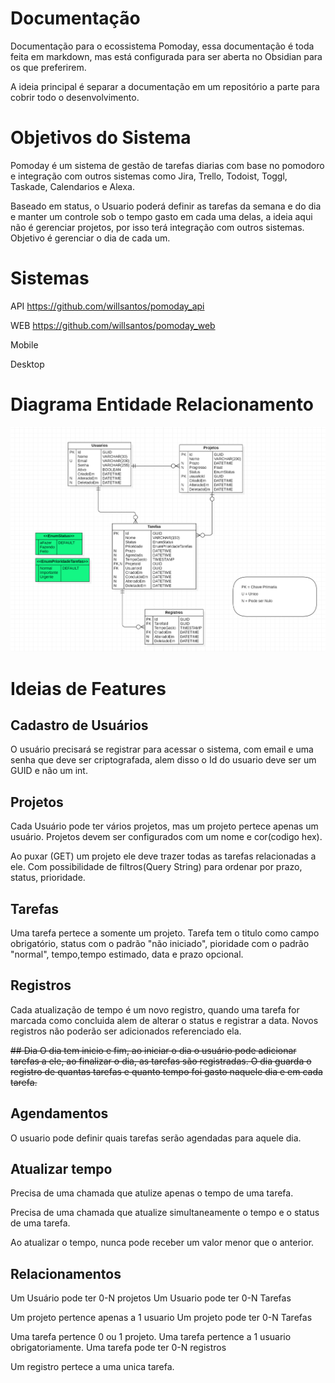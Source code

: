 
# Documentação
Documentação para o ecossistema Pomoday, essa documentação é toda feita em markdown, mas está configurada para ser aberta no Obsidian para os que preferirem.

A ideia principal é separar a documentação em um repositório a parte para cobrir todo o desenvolvimento.

# Objetivos do Sistema
Pomoday é um sistema de gestão de tarefas diarias com base no pomodoro e integração com outros sistemas como Jira, Trello, Todoist, Toggl, Taskade, Calendarios e Alexa.

Baseado em status, o Usuario poderá definir as tarefas da semana e do dia e manter um controle sob o tempo gasto em cada uma delas, a ideia aqui não é gerenciar projetos, por isso terá integração com outros sistemas. Objetivo é gerenciar o dia de cada um.

# Sistemas

API  https://github.com/willsantos/pomoday_api

WEB https://github.com/willsantos/pomoday_web

Mobile 

Desktop

# Diagrama Entidade Relacionamento
![Diagrama de Entidade e Relacionamento versão 1.2](/Assets/Pasted%20image%2020230510182048.png)


# Ideias de Features

## Cadastro de Usuários
O usuário precisará se registrar para acessar o sistema, com email e uma senha que deve ser criptografada, alem disso o Id do usuario deve ser um GUID e não um int.

## Projetos
Cada Usuário pode ter vários projetos, mas um projeto pertece apenas um usuário.
Projetos devem ser configurados com um nome e cor(codigo hex).

Ao puxar (GET) um projeto ele deve trazer todas as tarefas relacionadas a ele. Com possibilidade de filtros(Query String) para ordenar por prazo, status, prioridade.


## Tarefas
Uma tarefa pertece a somente um projeto.
Tarefa tem o titulo como campo obrigatório, status com o padrão "não iniciado", pioridade com o padrão "normal", tempo,tempo estimado, data e prazo opcional.

## Registros
Cada atualização de tempo é um novo registro, quando uma tarefa for marcada como concluida alem de alterar o status e registrar a data. Novos registros não poderão ser adicionados referenciado ela.

~~## Dia
O dia tem inicio e fim, ao iniciar o dia o usuário pode adicionar tarefas a ele, ao finalizar o dia, as tarefas são registradas. O dia guarda o registro de quantas tarefas e quanto tempo foi gasto naquele dia e em cada tarefa.~~

## Agendamentos
O usuario pode definir quais tarefas serão agendadas para aquele dia.

## Atualizar tempo
Precisa de uma chamada que atulize apenas o tempo de uma tarefa.

Precisa de uma chamada que atualize simultaneamente o tempo e o status de uma tarefa.

Ao atualizar o tempo, nunca pode receber um valor menor que o anterior.


## Relacionamentos

Um Usuário pode ter 0-N projetos
Um Usuario pode ter 0-N Tarefas

Um projeto pertence apenas a 1 usuario
Um projeto pode ter 0-N Tarefas

Uma tarefa pertence 0 ou 1 projeto.
Uma tarefa pertence a 1 usuario obrigatoriamente.
Uma tarefa pode ter 0-N registros

Um registro pertece a uma unica tarefa.



